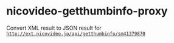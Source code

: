 # nicovideo-getthumbinfo-proxy

Convert XML result to JSON result for [`http://ext.nicovideo.jp/api/getthumbinfo/sm41379870`](http://ext.nicovideo.jp/api/getthumbinfo/sm41379870)
